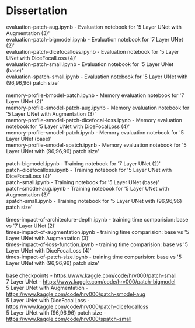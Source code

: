 # Dissertation
evaluation-patch-aug.ipynb - Evaluation notebook for '5 Layer UNet with Augmentation (3)'
<br>
evaluation-patch-bigmodel.ipynb - Evaluation notebook for '7 Layer UNet (2)'
<br>
evaluation-patch-dicefocalloss.ipynb - Evaluation notebook for '5 Layer UNet with DiceFocalLoss (4)'
<br>
evaluation-patch-small.ipynb - Evaluation notebook for '5 Layer UNet (base)'
<br>
evaluation-spatch-small.ipynb - Evaluation notebook for '5 Layer UNet with (96,96,96) patch size'
<br>
<br>
memory-profile-bmodel-patch.ipynb - Memory evaluation notebook for '7 Layer UNet (2)'
<br>
memory-profile-smodel-patch-aug.ipynb - Memory evaluation notebook for '5 Layer UNet with Augmentation (3)'
<br>
memory-profile-smodel-patch-dicefocal-loss.ipynb - Memory evaluation notebook for '5 Layer UNet with DiceFocalLoss (4)'
<br>
memory-profile-smodel-patch.ipynb - Memory evaluation notebook for '5 Layer UNet (base)'
<br>
memory-profile-smodel-spatch.ipynb - Memory evaluation notebook for '5 Layer UNet with (96,96,96) patch size'
<br>
<br>
patch-bigmodel.ipynb - Training notebook for '7 Layer UNet (2)'
<br>
patch-dicefocalloss.ipynb - Training notebook for '5 Layer UNet with DiceFocalLoss (4)'
<br>
patch-small.ipynb - Training notebook for '5 Layer UNet (base)'
<br>
patch-smodel-aug.ipynb - Training notebook for '5 Layer UNet with Augmentation (3)'
<br>
spatch-small.ipynb - Training notebook for '5 Layer UNet with (96,96,96) patch size'
<br>
<br>
times-impact-of-architecture-depth.ipynb - training time comparision: base vs '7 Layer UNet (2)'
<br>
times-impact-of-augmentation.ipynb - training time comparision: base vs '5 Layer UNet with Augmentation (3)'
<br>
times-impact-of-loss-function.ipynb - training time comparision: base vs '5 Layer UNet with DiceFocalLoss (4)'
<br>
times-impact-of-patch-size.ipynb - training time comparision: base vs '5 Layer UNet with (96,96,96) patch size'
<br>
<br>
base checkpoints - https://www.kaggle.com/code/hrv000/patch-small
<br>
7 Layer UNet - https://www.kaggle.com/code/hrv000/patch-bigmodel
<br>
5 Layer UNet with Augmentation - https://www.kaggle.com/code/hrv000/patch-smodel-aug
<br>
5 Layer UNet with DiceFocalLoss - https://www.kaggle.com/code/hrv000/patch-dicefocalloss
<br>
5 Layer UNet with (96,96,96) patch size - https://www.kaggle.com/code/hrv000/spatch-small
